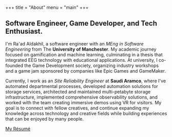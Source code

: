 +++
title = "About"
menu = "main"
+++

## Software Engineer, Game Developer, and Tech Enthusiast.

I'm Ra'ad Aldakhil, a software engineer with an *MEng in Software Engineering* from The **University of Manchester**. My academic journey focused on gamification and machine learning, culminating in a thesis that integrated EEG technology with educational applications. At university, I co-founded the Game Development society, organizing industry workshops and a game jam sponsored by companies like Epic Games and GameMaker.

Currently, I work as an *Site Reliability Engineer* at **Saudi Aramco**, where I've automated departmental processes, developed automation solutions for storage services, architected and maintained multi-petabyte storage infrastructure, implemented comprehensive observability solutions, and worked with the team creating immersive demos using VR for visitors. My goal is to connect with fellow creatives, and continue expanding my knowledge across technology and creative fields while building experiences that can be enjoyed by many people.

[My Résumé](../RaadAldakhilCV.pdf)
